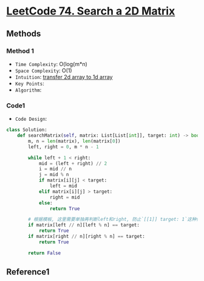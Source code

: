 # [LeetCode 74. Search a 2D Matrix](https://leetcode-cn.com/problems/search-a-2d-matrix/)

## Methods

### Method 1

* `Time Complexity`: O(log(m*n)
* `Space Complexity`: O(1)
* `Intuition`: [transfer 2d array to 1d array](../../skills.md)
* `Key Points`:
* `Algorithm`:

### Code1

* `Code Design`:

```python
class Solution:
    def searchMatrix(self, matrix: List[List[int]], target: int) -> bool:
        m, n = len(matrix), len(matrix[0])
        left, right = 0, m * n - 1

        while left + 1 < right:
            mid = (left + right) // 2
            i = mid // n
            j = mid % n
            if matrix[i][j] < target:
                left = mid
            elif matrix[i][j] > target:
                right = mid
            else:
                return True

        # 根据模板, 这里需要单独再判断left和right, 防止`[[1]] target: 1`这种情况
        if matrix[left // n][left % n] == target:
            return True
        if matrix[right // n][right % n] == target:
            return True

        return False
```

## Reference1
